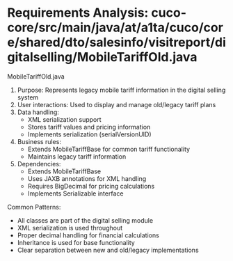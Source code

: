 # Requirements Analysis: cuco-core/src/main/java/at/a1ta/cuco/core/shared/dto/salesinfo/visitreport/digitalselling/MobileTariffOld.java

MobileTariffOld.java
1. Purpose: Represents legacy mobile tariff information in the digital selling system
2. User interactions: Used to display and manage old/legacy tariff plans
3. Data handling:
   - XML serialization support
   - Stores tariff values and pricing information
   - Implements serialization (serialVersionUID)
4. Business rules:
   - Extends MobileTariffBase for common tariff functionality
   - Maintains legacy tariff information
5. Dependencies:
   - Extends MobileTariffBase
   - Uses JAXB annotations for XML handling
   - Requires BigDecimal for pricing calculations
   - Implements Serializable interface

Common Patterns:
- All classes are part of the digital selling module
- XML serialization is used throughout
- Proper decimal handling for financial calculations
- Inheritance is used for base functionality
- Clear separation between new and old/legacy implementations